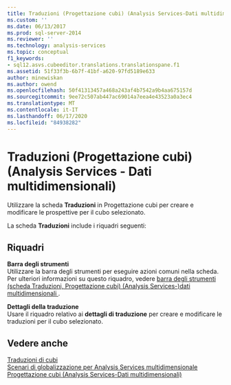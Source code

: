 ```yaml
---
title: Traduzioni (Progettazione cubi) (Analysis Services-Dati multidimensionali) | Microsoft Docs
ms.custom: ''
ms.date: 06/13/2017
ms.prod: sql-server-2014
ms.reviewer: ''
ms.technology: analysis-services
ms.topic: conceptual
f1_keywords:
- sql12.asvs.cubeeditor.translations.translationspane.f1
ms.assetid: 51f33f3b-6b7f-41bf-a620-97fd5189e633
author: minewiskan
ms.author: owend
ms.openlocfilehash: 50f41313457a468a243af4b7542a9b4aa675157d
ms.sourcegitcommit: 9ee72c507ab447ac69014a7eea4e43523a0a3ec4
ms.translationtype: MT
ms.contentlocale: it-IT
ms.lasthandoff: 06/17/2020
ms.locfileid: "84938282"
---
```

# <a name="translations-cube-designer-analysis-services---multidimensional-data"></a>Traduzioni (Progettazione cubi) (Analysis Services - Dati multidimensionali)
  Utilizzare la scheda **Traduzioni** in Progettazione cubi per creare e modificare le prospettive per il cubo selezionato.  
  
 La scheda **Traduzioni** include i riquadri seguenti:  
  
## <a name="panes"></a>Riquadri  
 **Barra degli strumenti**  
 Utilizzare la barra degli strumenti per eseguire azioni comuni nella scheda. Per ulteriori informazioni su questo riquadro, vedere [barra degli strumenti &#40;scheda Traduzioni, Progettazione cubi&#41; &#40;Analysis Services-&#41;dati multidimensionali ](toolbar-translations-tab-cube-designer-analysis-services-multidimensional-data.md).  
  
 **Dettagli della traduzione**  
 Usare il riquadro relativo ai **dettagli di traduzione** per creare e modificare le traduzioni per il cubo selezionato.  
  
## <a name="see-also"></a>Vedere anche  
 [Traduzioni di cubi](multidimensional-models-olap-logical-cube-objects/cube-translations.md)   
 [Scenari di globalizzazione per Analysis Services multidimensionale](globalization-scenarios-for-analysis-services-multiidimensional.md)   
 [Progettazione cubi &#40;Analysis Services-Dati multidimensionali&#41;](cube-designer-analysis-services-multidimensional-data.md)  
  
  
